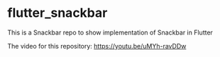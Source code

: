 # flutter_snackbar
 This is a Snackbar repo to show implementation of Snackbar in Flutter
 
 The video for this repository: https://youtu.be/uMYh-ravDDw
